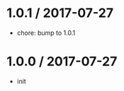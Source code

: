 
1.0.1 / 2017-07-27
==================

  * chore: bump to 1.0.1

1.0.0 / 2017-07-27
==================

  * init
